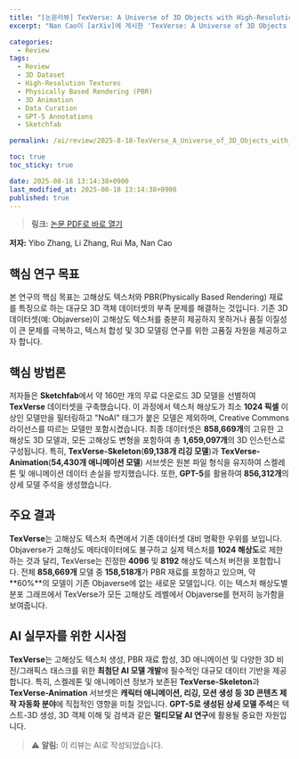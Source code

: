 ```yaml
---
title: "[논문리뷰] TexVerse: A Universe of 3D Objects with High-Resolution Textures"
excerpt: "Nan Cao이 [arXiv]에 게시한 'TexVerse: A Universe of 3D Objects with High-Resolution Textures' 논문에 대한 자세한 리뷰입니다."

categories:
  - Review
tags:
  - Review
  - 3D Dataset
  - High-Resolution Textures
  - Physically Based Rendering (PBR)
  - 3D Animation
  - Data Curation
  - GPT-5 Annotations
  - Sketchfab

permalink: /ai/review/2025-8-18-TexVerse_A_Universe_of_3D_Objects_with_High-Resolution_Textures/

toc: true
toc_sticky: true

date: 2025-08-18 13:14:38+0900
last_modified_at: 2025-08-18 13:14:38+0900
published: true
---
```

> **링크:** [논문 PDF로 바로 열기](https://arxiv.org/abs/2508.10868)

**저자:** Yibo Zhang, Li Zhang, Rui Ma, Nan Cao



## 핵심 연구 목표
본 연구의 핵심 목표는 고해상도 텍스처와 PBR(Physically Based Rendering) 재료를 특징으로 하는 대규모 3D 객체 데이터셋의 부족 문제를 해결하는 것입니다. 기존 3D 데이터셋(예: Objaverse)이 고해상도 텍스처를 충분히 제공하지 못하거나 품질 이질성이 큰 문제를 극복하고, 텍스처 합성 및 3D 모델링 연구를 위한 고품질 자원을 제공하고자 합니다.

## 핵심 방법론
저자들은 **Sketchfab**에서 약 160만 개의 무료 다운로드 3D 모델을 선별하여 **TexVerse** 데이터셋을 구축했습니다. 이 과정에서 텍스처 해상도가 최소 **1024 픽셀** 이상인 모델만을 필터링하고 "NoAI" 태그가 붙은 모델은 제외하며, Creative Commons 라이선스를 따르는 모델만 포함시켰습니다. 최종 데이터셋은 **858,669개**의 고유한 고해상도 3D 모델과, 모든 고해상도 변형을 포함하여 총 **1,659,097개**의 3D 인스턴스로 구성됩니다. 특히, **TexVerse-Skeleton**(**69,138개 리깅 모델**)과 **TexVerse-Animation**(**54,430개 애니메이션 모델**) 서브셋은 원본 파일 형식을 유지하여 스켈레톤 및 애니메이션 데이터 손실을 방지했습니다. 또한, **GPT-5**를 활용하여 **856,312개**의 상세 모델 주석을 생성했습니다.

## 주요 결과
**TexVerse**는 고해상도 텍스처 측면에서 기존 데이터셋 대비 명확한 우위를 보입니다. Objaverse가 고해상도 메타데이터에도 불구하고 실제 텍스처를 **1024 해상도**로 제한하는 것과 달리, TexVerse는 진정한 **4096** 및 **8192** 해상도 텍스처 버전을 포함합니다. 전체 **858,669개** 모델 중 **158,518개**가 PBR 재료를 포함하고 있으며, 약 **60%**의 모델이 기존 Objaverse에 없는 새로운 모델입니다. 이는 텍스처 해상도별 분포 그래프에서 TexVerse가 모든 고해상도 레벨에서 Objaverse를 현저히 능가함을 보여줍니다.

## AI 실무자를 위한 시사점
**TexVerse**는 고해상도 텍스처 생성, PBR 재료 합성, 3D 애니메이션 및 다양한 3D 비전/그래픽스 태스크를 위한 **최첨단 AI 모델 개발**에 필수적인 대규모 데이터 기반을 제공합니다. 특히, 스켈레톤 및 애니메이션 정보가 보존된 **TexVerse-Skeleton**과 **TexVerse-Animation** 서브셋은 **캐릭터 애니메이션, 리깅, 모션 생성 등 3D 콘텐츠 제작 자동화 분야**에 직접적인 영향을 미칠 것입니다. **GPT-5로 생성된 상세 모델 주석**은 텍스트-3D 생성, 3D 객체 이해 및 검색과 같은 **멀티모달 AI 연구**에 활용될 중요한 자원입니다.

> ⚠️ **알림:** 이 리뷰는 AI로 작성되었습니다.